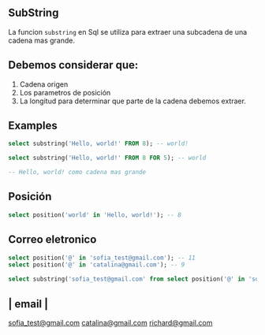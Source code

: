 ## SubString

La funcion `substring` en Sql se utiliza para extraer una subcadena de una cadena mas grande.

## Debemos considerar que:

1. Cadena origen
2. Los parametros de posición
3. La longitud para determinar que parte de la cadena debemos extraer.


## Examples

```sql
select substring('Hello, world!' FROM 8); -- world!
```

```sql
select substring('Hello, world!' FROM 8 FOR 5); -- world
```
```sql
-- Hello, world! como cadena mas grande
```
## Posición

```sql
select position('world' in 'Hello, world!'); -- 8
```

## Correo eletronico

```sql
select position('@' in 'sofia_test@gmail.com'); -- 11
select position('@' in 'catalina@gmail.com'); -- 9
```
```sql
select substring('sofia_test@gmail.com' from select position('@' in 'sofia_test@gmail.com')); -- @gmail.com
```

|      email       |
-------------------
sofia_test@gmail.com
catalina@gmail.com
richard@gmail.com